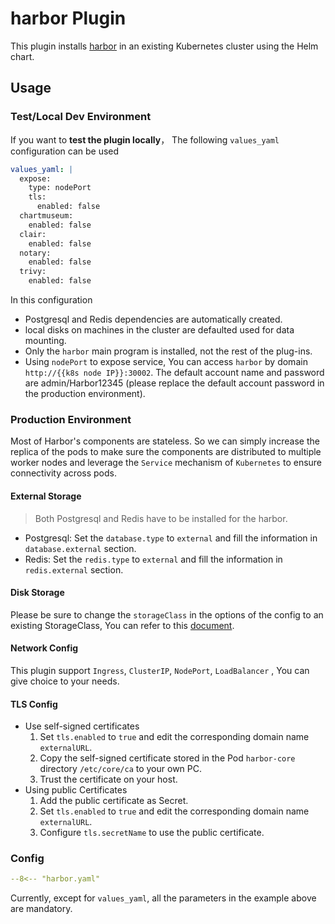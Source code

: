 # harbor Plugin

This plugin installs [harbor](https://goharbor.io/) in an existing Kubernetes cluster using the Helm chart.

## Usage

### Test/Local Dev Environment

If you want to **test the plugin locally**， The following `values_yaml` configuration can be used

```yaml
values_yaml: |
  expose:
    type: nodePort
    tls:
      enabled: false
  chartmuseum:
    enabled: false
  clair:
    enabled: false
  notary:
    enabled: false
  trivy:
    enabled: false
```

In this configuration
- Postgresql and Redis dependencies are automatically created.
- local disks on machines in the cluster are defaulted used for data mounting.
- Only the `harbor` main program is installed, not the rest of the plug-ins.
- Using `nodePort` to expose service, You can access `harbor` by domain `http://{{k8s node IP}}:30002`. The default account name and password are admin/Harbor12345 (please replace the default account password in the production environment).

### Production Environment

Most of Harbor's components are stateless. So we can simply increase the replica of the pods to make sure the components are distributed to multiple worker nodes and leverage the `Service` mechanism of `Kubernetes` to ensure connectivity across pods.

#### External Storage

> Both Postgresql and Redis have to be installed for the harbor.

- Postgresql: Set the `database.type` to `external` and fill the information in `database.external` section.
- Redis: Set the `redis.type` to `external` and fill the information in `redis.external` section.

#### Disk Storage

Please be sure to change the `storageClass` in the options of the config to an existing StorageClass, You can refer to this [document](https://github.com/goharbor/harbor-helm#configure-how-to-persist-data).

#### Network Config

This plugin support `Ingress`, `ClusterIP`, `NodePort`, `LoadBalancer` , You can give choice to your needs.

#### TLS Config

- Use self-signed certificates
  1. Set `tls.enabled` to `true` and edit the corresponding domain name `externalURL`.
  2. Copy the self-signed certificate stored in the Pod `harbor-core` directory `/etc/core/ca` to your own PC.
  3. Trust the certificate on your host.
- Using public Certificates
  1. Add the public certificate as Secret.
  2. Set `tls.enabled` to `true` and edit the corresponding domain name `externalURL`.
  3. Configure `tls.secretName` to use the public certificate.

### Config

```yaml
--8<-- "harbor.yaml"
```

Currently, except for `values_yaml`, all the parameters in the example above are mandatory.
